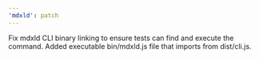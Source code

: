```yaml
---
'mdxld': patch
---
```


Fix mdxld CLI binary linking to ensure tests can find and execute the command. Added executable bin/mdxld.js file that imports from dist/cli.js.
